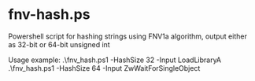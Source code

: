 # fnv-hash.ps
Powershell script for hashing strings using FNV1a algorithm, output either as 32-bit or 64-bit unsigned int

Usage example:
.\fnv_hash.ps1 -HashSize 32 -Input LoadLibraryA
.\fnv_hash.ps1 -HashSize 64 -Input ZwWaitForSingleObject
